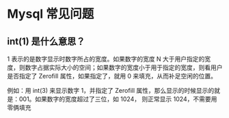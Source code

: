 # Mysql  常见问题

## int(1) 是什么意思？

1 表示的是数字显示时数字所占的宽度。如果数字的宽度 N 大于用户指定的宽度，则数字占据实际大小的空间；如果数字的宽度小于用于指定的宽度，则看用户是否指定了 Zerofill 属性，如果指定了，就用 0 来填充，从而补足空闲的位置。

例如：用 int(3) 来显示数字 1，并指定了  Zerofill 属性，那么显示的时候显示的就是：001。如果数字的宽度超过了三位，如 1024， 则正常显示 1024，不需要用零俩填充